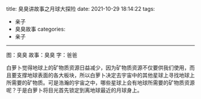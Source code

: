 title: 臭臭讲故事之月球大探险
date: 2021-10-29 18:14:22
tags:
- 亲子
- 臭臭故事
categories:
- 亲子
---

图：臭臭
故事：臭臭
字：爸爸

白萝卜觉得地球上的矿物质资源日益减少，因为矿物质资源不仅要供我们使用，而且要支撑地球表面的各大板块，所以白萝卜决定去宇宙中的其他星球上寻找地球上所需要的矿物质。可是浩瀚的宇宙之中，哪些星球上会有地球所需要的矿物质资源呢？于是白萝卜将目光首先锁定到离地球最近的月球身上。

![]()